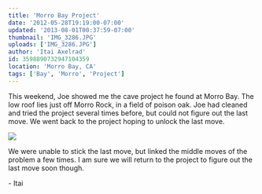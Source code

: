 ```yaml
---
title: 'Morro Bay Project'
date: '2012-05-28T19:19:00-07:00'
updated: '2013-08-01T00:37:59-07:00'
thumbnail: 'IMG_3286.JPG'
uploads: ['IMG_3286.JPG']
author: 'Itai Axelrad'
id: 3598890732947104359
location: 'Morro Bay, CA'
tags: ['Bay', 'Morro', 'Project']
---
```


This weekend, Joe showed me the cave project he found at Morro Bay. The low roof lies just off Morro Rock, in a field of poison oak. Joe had cleaned and tried the project several times before, but could not figure out the last move. We went back to the project hoping to unlock the last move.

![](uploads/IMG_3286.JPG)

We were unable to stick the last move, but linked the middle moves of the problem a few times. I am sure we will return to the project to figure out the last move soon though.

\- Itai
